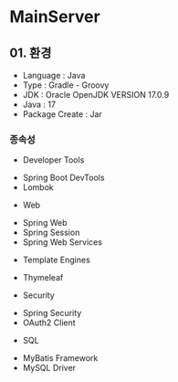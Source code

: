 # MainServer

## 01. 환경

* Language : Java
* Type : Gradle - Groovy
* JDK : Oracle OpenJDK VERSION 17.0.9
* Java : 17
* Package Create : Jar

### 종속성

* Developer Tools
 - Spring Boot DevTools
 - Lombok
* Web
 - Spring Web
 - Spring Session
 - Spring Web Services
* Template Engines
 - Thymeleaf
* Security
 - Spring Security
 - OAuth2 Client
* SQL
 - MyBatis Framework
 - MySQL Driver
